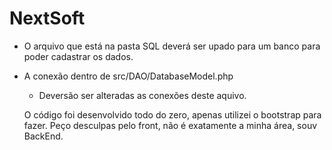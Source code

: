 # NextSoft

- O arquivo que está na pasta SQL deverá ser upado para um banco para poder cadastrar os dados.

- A conexão dentro de src/DAO/DatabaseModel.php
  - Deversão ser alteradas as conexões deste aquivo.
  
  O código foi desenvolvido todo do zero, apenas utilizei o bootstrap para fazer.
  Peço desculpas pelo front, não é exatamente a minha área, souv BackEnd.
